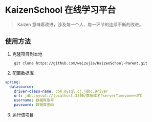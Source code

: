 # KaizenSchool 在线学习平台

> Kaizen 意味着改进，涉及每一个人、每一环节的连续不断的改进。

## 使用方法

1. 克隆项目到本地
  ```git
      git clone https://github.com/weizujie/KaizenSchool-Parent.git
  ```
2. 配置数据库
  ```yaml
  spring: 
    datasource:
      driver-class-name: com.mysql.cj.jdbc.Driver
      url: jdbc:mysql://localhost:3306/数据库名?serverTimezone=UTC
      username: 数据库账号
      password: 数据库密码
  ```
3. 运行该项目
